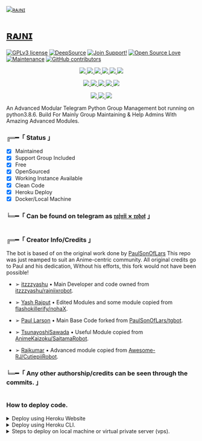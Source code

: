 [![ʀᴀᴊɴɪ](https://telegra.ph/file/59036da914a6411640989.jpg)](https://telegram.me/rajniirobot)

# [ʀᴀᴊɴɪ](https://telegram.me/rajniirobot)


[![GPLv3 license](https://img.shields.io/badge/License-GPLv3-blue.svg)](http://perso.crans.org/besson/LICENSE.html)
[![DeepSource](https://static.deepsource.io/deepsource-badge-light-mini.svg)](https://deepsource.io/gh/TeamUltraUnion/rajniixrobot)
[![Join Support!](https://img.shields.io/badge/Support%20Chat-!-red)](https://telegram.dog/rajniixsupport)
[![Open Source Love](https://badges.frapsoft.com/os/v2/open-source.png?v=103)](https://github.com/ellerbrock/open-source-badges/)
[![Maintenance](https://img.shields.io/badge/Maintained%3F-yes-green.svg)](https://GitHub.com/Naereen/StrapDown.js/graphs/commit-activity)
[![GitHub contributors](https://img.shields.io/github/contributors/Naereen/StrapDown.js.svg)](https://GitHub.com/TeamUltraUnion/rajniixrobot/graphs/contributors/)

<p align="center">
<a href="https://github.com/TeamUltraUnion/rajniixrobot" alt="GitHub closed issues"> <img src="https://img.shields.io/github/issues-closed-raw/TeamUltraUnion/rajniixrobot?style=flat&logo=github&color=success" /> </a>
<a href="https://github.com/TeamUltraUnion/rajniixrobot" alt="GitHub commit activity"> <img src="https://img.shields.io/github/commit-activity/m/TeamUltraUnion/rajniixrobot" /> </a>
<a href="https://github.com/TeamUltraUnion/rajniixrobot/graphs/contributors" alt="GitHub contributors"> <img src="https://img.shields.io/github/contributors/TeamUltraUnion/rajniixrobot?style=flat&logo=github" /> </a>
<a href="https://github.com/TeamUltraUnion/rajniixrobot/network/members" alt="GitHub forks"> <img src="https://img.shields.io/github/forks/TeamUltraUnion/rajniixrobot?label=Forks&logo=github" /> </a>
<a href="https://github.com/TeamUltraUnion/rajniixrobot" alt="GitHub closed pull requests"> <img src="https://img.shields.io/github/issues-pr-closed-raw/TeamUltraUnion/rajniixrobot?color=success" /> </a>
<a href="https://github.com/TeamUltraUnion/rajniixrobot" alt="GitHub issues"> <img src="https://img.shields.io/github/issues-raw/TeamUltraUnion/rajniixrobot?style=flat&logo=github&color=yellow" /> </a>
</p>

<p align="center">
<a href="https://github.com/TeamUltraUnion/rajniixrobot" alt="GitHub release (latest by date including pre-releases)"> <img src="https://img.shields.io/github/v/release/TeamUltraUnion/rajniixrobot?include_prereleases?style=flat&logo=github" /> </a>
<a href="https://www.python.org/" alt="made-with-python"> <img src="https://img.shields.io/badge/Made%20with-Python-1f425f.svg?style=flat&logo=python&color=blue" /> </a>
<a href="https://github.com/TeamUltraUnion/rajniixrobot" alt="Docker!"> <img src="https://aleen42.github.io/badges/src/docker.svg" /> </a>
<a href="https://github.com/TeamUltraUnion/rajniixrobot" alt="GitHub repo size"> <img src="https://img.shields.io/github/repo-size/TeamUltraUnion/rajniixrobot" /> </a>
<a href="https://github.com/TeamUltraUnion/rajniixrobot/blob/rajniixrobot/LICENSE" alt="GPLv3 license"> <img src="https://img.shields.io/badge/License-GPLv3-blue.svg" /> </a>
</p>

<p align="center">
<a href="https://telegram.me/rajniixrobot" alt="Updates"> <img src="https://aleen42.github.io/badges/src/telegram.svg" /> </a>
<a href="https://github.com/TeamUltraUnion" alt="TeamUltraUnion"> <img src="https://img.shields.io/badge/Built%20by%20TUU" /> </a>
<a href="https://makeapullrequest.com" alt="PRs Welcome"> <img src="https://img.shields.io/badge/PRs-welcome-brightgreen.svg?style=flat-square" /> </a>
</p>

An Advanced Modular Telegram Python Group Management bot running on python3.8.6.
Build For Mainly Group Maintaining & Help Admins With Amazing Advanced Modules.

###  ╔═━「 Status 」

+ [x] Maintained
+ [x] Support Group Included
+ [x] Free
+ [x] OpenSourced
+ [x] Working Instance Available
+ [x] Clean Code
+ [x] Heroku Deploy
+ [x] Docker/Local Machine

### ╘═━「 Can be found on telegram as [𝔯𝔞𝔧𝔫𝔦𝔦 × 𝔯𝔬𝔟𝔬𝔱](https://telegram.me/rajniixrobot) 」

#

### ╔═━「 Creator Info/Credits 」
The bot is based of on the original work done by [PaulSonOfLars](https://github.com/PaulSonOfLars) This repo was just reamped to suit an Anime-centric community. All original credits go to Paul and his dedication, Without his efforts, this fork would not have been possible!
  
* ➢ [itzzzyashu](https://github.com/itzzzyashu) • Main Developer and code owned from [itzzzyashu/rajniixrobot](https://github.com/itzzzyashu/rajniixrobot).
  
* ➢ [Yash Rajput](https://github.com/flashokillerify) • Edited Modules and some module copied from [flashokillerify/nohaX](https://github.com/flashokillerify/nohaX).
  
* ➢ [Paul Larson](https://github.com/PaulSonOfLars) • Main Base Code forked from [PaulSonOfLars/tgbot](https://github.com/PaulSonOfLars/tgbot).
  
* ➢ [TsunayoshiSawada](https://github.com/TsunayoshiSawada) • Useful Module copied from [AnimeKaizoku/SaitamaRobot](https://github.com/AnimeKaizoku/SaitamaRobot).
  
* ➢ [Rajkumar](https://github.com/Awesome-RJ) • Advanced module copied from [Awesome-RJ/CutiepiiRobot](https://github.com/Awesome-RJ/CutiepiiRobot).

### ╘═━「 Any other authorship/credits can be seen through the commits. 」

#

### How to deploy code.

<details>
	<summary>Deploy using Heroku Website</summary>
		
Go to `https://dashboard.heroku.com/apps/(app-name)/resources` (Replace (app-name) with your app name.)
Now send the bot `/start`, If it doesn't respond go to `https://dashboard.heroku.com/apps/(app-name)/settings` and remove webhook and port.

>  Step 1 - Read [`config1.py`](https://github.com/TeamUltraUnion/rajniixrobot/blob/rajniixrobot/RajniiRobot/config1.py) in [`RajniiRobot`](https://github.com/TeamUltraUnion/rajniixrobot/tree/rajniixrobot/RajniiRobot) folder.
		
>  Step 2 - Get all required values by given urls and hit `Deploy to Heroku` button, Heroku website will open.
		
>  Step 3 - Enter all *required* values and can fill other values as well if you have, in input feilds and hit `Deploy` button.
		
>  Step 4 - Wait for deployment to finish, after that click `Manage App` button just below the logs area.
		
>  Step 5 - Go to `resources` tab and turn off web dyno. turn on worker dyno, wait for sometime, bot will notify in support chat.
		
[![Deploy](https://www.herokucdn.com/deploy/button.svg)](https://heroku.com/deploy?template=https://github.com/TeamUltraUnion/rajniixrobot.git)
		
</details>

	
<details>
	<summary>Deploy using Heroku CLI.</summary>

#
### Install the requirement applications.

> Install [Heroku CLI](https://devcenter.heroku.com/articles/heroku-cli#install-the-heroku-cli)
	
> Install [GIT](https://git-scm.com/downloads)
	
> Install [NodeJS](https://nodejs.org/en/download)

#
### Initialising Accounts.

> Create a Account on Heroku website ([Click here to SignUp](https://signup.heroku.com/))

#
### Open terminal

* Download Repo by using git.
```
git clone https://github.com/TeamUltraUnion/rajniixrobot.git
```

* Login in CLI by entering the following command.
```
heroku login
```

> Hit Enter.

> Click Login in webpage(browser will open login page automatically)

* Navigate to Downloaded Reposiratory.
```
cd repository-path
```

* Initialise Reposiratory as git reposiratory by following command.
```
git init
```

* Make a Git Initial Commit in Repo by entering the following commands respectively.
```
git add .
```
```
git commit -m "Initial commit"
```

* Create an app on heroku by [this page](https://dashboard.heroku.com/new-app) or by following command (Should be Unique, can use hyphen/numbers).
```
heroku create rajniixrobot-v5
```

Set Git remote to your Heroku app (if you have created heroku app by heroku website, you need to initialise it like this).
```
heroku git:remote -a rajniixrobot-v5
```

* Push changes to your heroku app by following command.
```
git push heroku master
```

</details>
	

<details>
	<summary>Steps to deploy on local machine or virtual private server (vps).</summary>

  ### Setting up the bot (Read this before trying to use!):
Please make sure to use python 3.6, as I cannot guarantee everything will work as expected on older Python versions!
This is because markdown parsing is done by iterating through a dict, which is ordered by default in 3.6.

  ### Configuration

There are two possible ways of configuring your bot: a config.py file, or ENV variables.

The preferred version is to use a `config.py` file, as it makes it easier to see all your settings grouped together.
This file should be placed in your `SaitamaRobot` folder, alongside the `__main__.py` file. 
This is where your bot token will be loaded from, as well as your database URI (if you're using a database), and most of
your other settings.

It is recommended to import sample_config and extend the Config class, as this will ensure your config contains all
defaults set in the sample_config, hence making it easier to upgrade.

An example `config1.py` file could be:
```
from RajniiRobot.sample_config import Config

class Development(Config):
    OWNER_ID = 254318997  # your telegram ID
    OWNER_USERNAME = "SonOfLars"  # your telegram username
    API_KEY = "your bot api key"  # your api key, as provided by the @botfather
    SQLALCHEMY_DATABASE_URI = 'postgresql://username:password@localhost:5432/database'  # sample db credentials
    JOIN_LOGGER = '-1234567890' # some group chat that your bot is a member of
    USE_JOIN_LOGGER = True
    DRAGONS = [18673980, 83489514]  # List of id's for users which have sudo access to the bot.
    LOAD = []
    NO_LOAD = ['translation']
```

If you can't have a config.py file (EG on Heroku), it is also possible to use environment variables.
So just go and read the config sample file. 

### Python dependencies

Install the necessary Python dependencies by moving to the project directory and running:
```
pip3 install -r requirements.txt
```

This will install all the necessary python packages.

### Database

If you wish to use a database-dependent module (eg: locks, notes, userinfo, users, filters, welcomes),
you'll need to have a database installed on your system. I use Postgres, so I recommend using it for optimal compatibility.

In the case of Postgres, this is how you would set up a database on a Debian/ubuntu system. Other distributions may vary.

- install postgresql:
```
sudo apt-get update && sudo apt-get install postgresql
```

- change to the Postgres user:
```
sudo su - postgres
```

- create a new database user (change YOUR_USER appropriately):
```
createuser -P -s -e YOUR_USER
```

This will be followed by you need to input your password.

- create a new database table:
```
createdb -O YOUR_USER YOUR_DB_NAME
```

Change YOUR_USER and YOUR_DB_NAME appropriately.

- finally:
```
psql YOUR_DB_NAME -h YOUR_HOST YOUR_USER
```

This will allow you to connect to your database via your terminal.
By default, YOUR_HOST should be 0.0.0.0:5432.

You should now be able to build your database URI. This will be:
```
sqldbtype://username:pw@hostname:port/db_name
```

Replace sqldbtype with whichever DB you're using (eg Postgres, MySQL, SQLite, etc)
repeat for your username, password, hostname (localhost?), port (5432?), and DB name.

### Modules
### Setting load order.

The module load order can be changed via the `LOAD` and `NO_LOAD` configuration settings.
These should both represent lists.

If `LOAD` is an empty list, all modules in `modules/` will be selected for loading by default.

If `NO_LOAD` is not present or is an empty list, all modules selected for loading will be loaded.

If a module is in both `LOAD` and `NO_LOAD`, the module will not be loaded - `NO_LOAD` takes priority.

### Creating your own modules.

Creating a module has been simplified as much as possible - but do not hesitate to suggest further simplification.

All that is needed is that your .py file is in the modules folder.

To add commands, make sure to import the dispatcher via
```
from RajniiRobot import dispatcher
```

You can then add commands using the usual
```python
dispatcher.add_handler()
```

Assigning the `__help__` variable to a string describing this modules' available
commands will allow the bot to load it and add the documentation for
your module to the `/help` command. Setting the `__mod_name__` variable will also allow you to use a nicer, user-friendly name for a module.

The `__migrate__()` function is used for migrating chats - when a chat is upgraded to a supergroup, the ID changes, so 
it is necessary to migrate it in the DB.

The `__stats__()` function is for retrieving module statistics, eg number of users, number of chats. This is accessed 
through the `/stats` command, which is only available to the bot owner.

## Starting the bot.

Once you've set up your database and your configuration is complete, simply run the bat file(if on windows) or run (Linux):
```
python3 -m RajniiRobot
```

You can use [nssm](https://nssm.cc/usage) to install the bot as service on windows and set it to restart on /gitpull 
Make sure to edit the start and restart bats to your needs. 
Note: the restart bat requires that User account control be disabled.

For queries or any issues regarding the bot please open an issue ticket or visit us at [Rajnii × Support](https://telegram.me/rajniixsupport).

</details>
